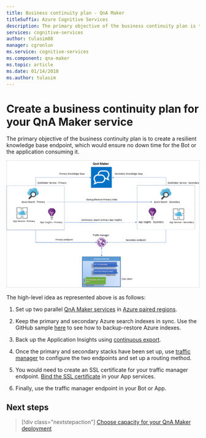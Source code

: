 ```yaml
---
title: Business continuity plan - QnA Maker
titleSuffix: Azure Cognitive Services
description: The primary objective of the business continuity plan is to create a resilient knowledge base endpoint, which would ensure no down time for the Bot or the application consuming it.
services: cognitive-services
author: tulasim88
manager: cgronlun
ms.service: cognitive-services
ms.component: qna-maker
ms.topic: article
ms.date: 01/14/2018
ms.author: tulasim
---
```


# Create a business continuity plan for your QnA Maker service

The primary objective of the business continuity plan is to create a resilient knowledge base endpoint, which would ensure no down time for the Bot or the application consuming it.

![QnA Maker bcp plan](../media/qnamaker-how-to-bcp-plan/qnamaker-bcp-plan.png)

The high-level idea as represented above is as follows:

1. Set up two parallel [QnA Maker services](../How-To/set-up-qnamaker-service-azure.md) in [Azure paired regions](https://docs.microsoft.com/azure/best-practices-availability-paired-regions).

2. Keep the primary and secondary Azure search indexes in sync. Use the GitHub sample [here](https://github.com/pchoudhari/QnAMakerBackupRestore) to see how to backup-restore Azure indexes.

3. Back up the Application Insights using [continuous export](https://docs.microsoft.com/azure/application-insights/app-insights-export-telemetry).

4. Once the primary and secondary stacks have been set up, use [traffic manager](https://docs.microsoft.com/azure/traffic-manager/) to configure the two endpoints and set up a routing method.

5. You would need to create an SSL certificate for your traffic manager endpoint. [Bind the SSL certificate](https://docs.microsoft.com/azure/app-service/app-service-web-tutorial-custom-ssl) in your App services.

6. Finally, use the traffic manager endpoint in your Bot or App.

## Next steps

> [!div class="nextstepaction"]
> [Choose capacity for your QnA Maker deployment](../Tutorials/choosing-capacity-qnamaker-deployment.md)
